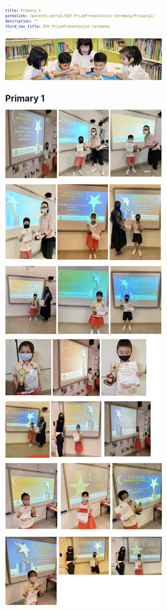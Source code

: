 ```yaml
---
title: Primary 1
permalink: /parents-portal/EOY-PrizePresentation-Ceremony/Primary1/
description: ""
third_nav_title: EOY PrizePresentation Ceremony
---
```

![](/images/banner.gif)

  
# Primary 1

![](/images/P11.png)

![](/images/P12.png)